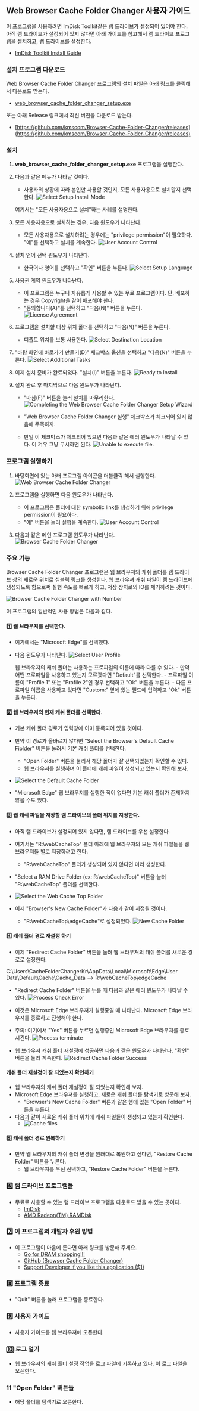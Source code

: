 ## Web Browser Cache Folder Changer 사용자 가이드

이 프로그램을 사용하려면 ImDisk Toolkit같은 램 드라이브가 설정되어 있어야 한다. 아직 램 드라이브가 설정되어 있지 않다면 아래 가이드를 참고해서 램 드라이브 프로그램을 설치하고, 램 드라이브를 설정한다.
- [ImDisk Toolkit Install Guide](https://github.com/kmscom/Browser-Cache-Folder-Changer/blob/main/User%20Guide/ImDisk%20Install%20Guide.md)

### 설치 프로그램 다운로드

Web Browser Cache Folder Changer 프로그램의 설치 파일은 아래 링크를 클릭해서 다운로드 받는다.
*   [web\_browser\_cache\_folder\_changer\_setup.exe](https://github.com/kmscom/Browser-Cache-Folder-Changer/blob/main/Release/web_browser_cache_folder_changer_setup.exe)

또는 아래 Release 링크에서 최신 버전을 다운로드 받는다.
- [https://github.com/kmscom/Browser-Cache-Folder-Changer/releases](https://github.com/kmscom/Browser-Cache-Folder-Changer/releases)

### 설치
1) **web\_browser\_cache\_folder\_changer\_setup.exe** 프로그램을 실행한다.

2) 다음과 같은 메뉴가 나타날 것이다.
    - 사용자의 상황에 따라 본인만 사용할 것인지, 모든 사용자용으로 설치할지 선택한다.
    ![Select Setup Install Mode](image/1.%20install_1_kr.png)

    여기서는 "모든 사용자용으로 설치"하는 사례를 설명한다.

3) 모든 사용자용으로 설치하는 경우, 다음 윈도우가 나타난다.
    - 모든 사용자용으로 설치하려는 경우에는 "privilege permission"이 필요하다. "예"를 선택하고 설치를 계속한다.
    ![User Account Control](image/1.%20install_2_kr.png)

4) 설치 언어 선택 윈도우가 나타난다. 
    - 한국어나 영어를 선택하고 "확인" 버튼을 누른다.
    ![Select Setup Language](image/1.%20install_3_kr.png)

5) 사용권 계약 윈도우가 나타난다.
    - 이 프로그램은 누구나 자유롭게 사용할 수 있는 무료 프로그램이다. 단, 배포하는 경우 Copyright을 같이 배포해야 한다.
    - "동의합니다(A)"를 선택하고 "다음(N)" 버튼을 누른다.
    ![License Agreement](image/1.%20install_4_kr.png)

6) 프로그램을 설치할 대상 위치 폴더를 선택하고 "다음(N)" 버튼을 누른다.
    - 디폴트 위치를 보통 사용한다.
    ![Select Destination Location](image/1.%20install_5_kr.png)

7) "바탕 화면에 바로가기 만들기(D)" 체크박스 옵션을 선택하고 "다음(N)" 버튼을 누른다.
    ![Select Additional Tasks](image/1.%20install_6_kr.png)

8) 이제 설치 준비가 완료되었다. "설치(I)" 버튼을 누른다.
    ![Ready to Install](image/1.%20install_7_kr.png)

9) 설치 완료 후 마지막으로 다음 윈도우가 나타난다.
    - "마침(F)" 버튼을 눌러 설치를 마무리한다.
    ![Completing the Web Browser Cache Folder Changer Setup Wizard](image/1.%20install_8_kr.png)

    - "Web Browser Cache Folder Changer 실행" 체크박스가 체크되어 있지 않음에 주목하자.
    - 만일 이 체크박스가 체크되어 있으면 다음과 같은 에러 윈도우가 나타날 수 있다. 이 겨우 그냥 무시하면 된다.
    ![Unable to execute file.](image/1.%20install_9_kr.png)

### 프로그램 실행하기
1) 바탕화면에 있는 아래 프로그램 아이콘을 더블클릭 해서 실행한다.
    ![Web Browser Cache Folder Changer](image/2.%20execute.png)

2) 프로그램을 실행하면 다음 윈도우가 나타난다.
    - 이 프로그램은 폴더에 대한 symbolic link를 생성하기 위해 privilege permission이 필요하다.
    - "예" 버튼을 눌러 실행을 계속한다.
    ![User Account Control](image/2.1%20execute_kr.png)

3) 다음과 같은 메인 프로그램 윈도우가 나타난다.
    ![Browser Cache Folder Changer](image/3.%20main_1.png)

### 주요 기능
Browser Cache Folder Changer 프로그램은 웹 브라우져의 캐쉬 폴더를 램 드라이브 상의 새로운 위치로 심볼릭 링크를 생성한다.
웹 브라우져 캐쉬 파일이 램 드라이브에 생성되도록 함으로써 실행 속도를 빠르게 하고, 저장 장치로의 IO를 제거하려는 것이다.

![Browser Cache Folder Changer with Number](image/3.%20main_2.png)

이 프로그램의 일반적인 사용 방법은 다음과 같다.

#### 1️⃣ 웹 브라우져를 선택한다.
- 여기에서는 "Microsoft Edge"를 선택했다.
- 다음 윈도우가 나타난다.
    ![Select User Profile](image/3.%20main_3_kr.png)

    웹 브라우져의 캐쉬 폴더는 사용하는 프로파일의 이름에 따라 다를 수 있다.
        - 만약 어떤 프로파일을 사용하고 있는지 모르겠다면 "Default"를 선택한다.
        - 프로파일 이름이 "Profile 1" 또는 "Profile 2"인 경우 선택하고 "Ok" 버튼을 누른다.
        - 다른 프로파일 이름을 사용하고 있다면 "Custom:" 옆에 있는 필드에 입력하고 "Ok" 버튼을 누른다.

#### 2️⃣ 웹 브라우져의 현재 캐쉬 폴더를 선택한다.
- 기본 캐쉬 폴더 경로가 입력창에 이미 등록되어 있을 것이다.
- 만약 이 경로가 올바르지 않다면 "Select the Browser's Default Cache Fiolder" 버튼을 눌러서 기본 캐쉬 폴더를 선택한다.
    - "Open Folder" 버튼을 눌러서 해당 폴더가 잘 선택되었는지 확인할 수 있다.
    - 웹 브라우져를 실행하며 이 폴더에 캐쉬 파일이 생성되고 있는지 확인해 보자.
- ![Select the Default Cache Folder](image/3.%20main_4.png)

- "Microsoft Edge" 웹 브라우져를 실행한 적이 없다면 기본 캐쉬 폴더가 존재하지 않을 수도 있다.

#### 3️⃣ 웹 캐쉬 파일을 저장할 램 드라이브의 폴더 위치를 지정한다.
- 아직 램 드라이브가 설정되어 있지 않다면, 램 드라이브를 우선 설정한다.
- 여기서는 "R:\webCacheTop\" 폴더 아래에 웹 브라우져의 모든 캐쉬 파일들을 웹 브라우져들 별로 저장하려고 한다.
    - "R:\webCacheTop\" 폴더가 생성되어 있지 않다면 미리 생성한다.
- "Select a RAM Drive Folder (ex: R:\webCacheTop)" 버튼을 눌러 "R:\webCacheTop\" 폴더를 선택한다.
- ![Select the Web Cache Top Folder](image/3.%20main_5.png)

- 이제 "Browser's New Cache Folder"가 다음과 같이 지정될 것이다.
    - "R:\webCacheTop\edgeCache"로 설정되었다.
    ![New Cache Folder](image/3.%20main_6_kr.png)

#### 4️⃣ 캐쉬 폴더 경로 재설정 하기
- 이제 "Redirect Cache Folder" 버튼을 눌러 웹 브라우져의 캐쉬 폴더를 새로운 경로로 설정한다.

C:\Users\CacheFolderChangerKr\AppData\Local\Microsoft\Edge\User Data\Default\Cache\Cache_Data
-->
R:\webCacheTop\edgeCache

- "Redirect Cache Folder" 버튼을 누를 때 다음과 같은 에러 윈도우가 나타날 수 있다.
    ![Process Check Error](image/3.%20main_7.png)

- 이것은 Microsoft Edge 브라우져가 실행중일 때 나타난다. Microsoft Edge 브라우져를 종료하고 진행해야 한다.
- 주의: 여기에서 "Yes" 버튼을 누르면 실행중인 Microsoft Edge 브라우져를 종료시킨다.
    ![Process terminate](image/3.%20main_7_1.png)

- 웹 브라우져 캐쉬 폴더 재설정에 성공하면 다음과 같은 윈도우가 나타난다. "확인" 버튼을 눌러 계속한다.
![Redirect Cache Folder Success](image/3.%20main_8_kr.png)

#### 캐쉬 폴더 재설정이 잘 되었는지 확인하기 
- 웹 브라우져의 캐쉬 폴더 재설정이 잘 되었는지 확인해 보자.
- Microsoft Edge 브라우져를 실행하고, 새로운 캐쉬 폴더를 탐색기로 방문해 보자.
    - "Browser's New Cache Folder" 버튼과 같은 행에 있는 "Open Folder" 버튼을 누른다.
- 다음과 같이 새로운 캐쉬 폴더 위치에 캐쉬 파일들이 생성되고 있는지 확인한다.
    - ![Cache files](image/3.%20main_9.png)

#### 5️⃣ 캐쉬 폴더 경로 원복하기
- 만약 웹 브라우져의 캐쉬 폴더 변경을 원래대로 복원하고 싶다면, "Restore Cache Folder" 버튼을 누른다.
   - 웹 브라우져를 우선 선택하고, "Restore Cache Folder" 버튼을 누른다.

### 6️⃣ 램 드라이브 프로그램들
- 무료로 사용할 수 있는 램 드라이브 프로그램을 다운로드 받을 수 있는 곳이다.
    - [ImDisk](https://sourceforge.net/projects/imdisk-toolkit/)
    - [AMD Radeon(TM) RAMDisk](https://www.radeonramdisk.com/software_downloads.php)

### 7️⃣ 이 프로그램의 개발자 후원 방법
- 이 프로그램이 마음에 든다면 아래 링크를 방문해 주세요.
    - [Go for DRAM shopping!!!](https://semiconductor.samsung.com/dram/ddr/ddr5/?cid=us_pd_ppc_google_b2b_none_sem-b2b_text_b2b_samsung%20ddr5&utm_source=google&utm_medium=pd_ppc&utm_campaign=us_b2b_none_sem-b2b&utm_content=text_b2b&utm_term=samsung%20ddr5&gad_source=1)
    - [GitHub (Browser Cache Folder Changer)](https://github.com/kmscom/Browser-Cache-Folder-Changer)
    - [Support Developer if you like this application ($1)](https://www.paypal.com/paypalme/CacheFolderChanger?country.x=US&locale.x=en_US)

### 8️⃣ 프로그램 종료
- "Quit" 버튼을 눌러 프로그램을 종료한다.

### 9️⃣ 사용자 가이드
- 사용자 가이드를 웹 브라우져에 오픈한다.

### 🔟 로그 열기
- 웹 브라우져의 캐쉬 폴더 설정 작업을 로그 파일에 기록하고 있다. 이 로그 파일을 오픈한다.

### 11 "Open Folder" 버튼들
- 해당 폴더를 탐색기로 오픈한다.
